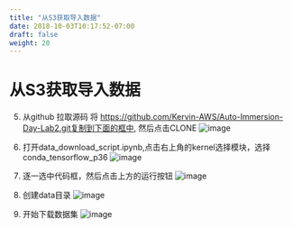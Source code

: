 ```yaml
---
title: "从S3获取导入数据"
date: 2018-10-03T10:17:52-07:00
draft: false
weight: 20
---
```

<div style="text-align: center"><h2></h2></div>

# 从S3获取导入数据

5.	从github 拉取源码
将 https://github.com/Kervin-AWS/Auto-Immersion-Day-Lab2.git复制到下面的框中, 然后点击CLONE
    ![image](/images/pngs/008.png)

6.	打开data_download_script.ipynb,点击右上角的kernel选择模块，选择conda_tensorflow_p36
     ![image](/images/pngs/009.png)

7.	逐一选中代码框，然后点击上方的运行按钮
     ![image](/images/pngs/010.png)

8.	创建data目录
     ![image](/images/pngs/011.png)

9.	开始下载数据集
    ![image](/images/pngs/012.png)